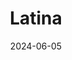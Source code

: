 ---
title: "Latina"
date: 2024-06-05
draft: false
description: "a description"
tags: ["Notion", "Language", "Conlang"]
externalUrl: "https://latina-conlang.notion.site/e61618fb59b740ebb76b51734eb4f338?v=41372427d62f4eb3b0e24586967a22ee&pvs=4"
---